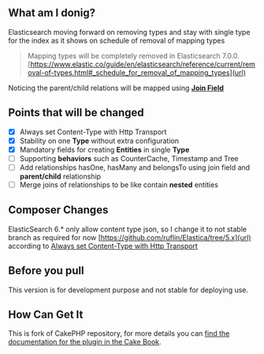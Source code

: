 ## What am I donig?
Elasticsearch moving forward on removing types and stay with single type for the index as it shows on schedule of removal of mapping types

> Mapping types will be completely removed in Elasticsearch 7.0.0.
[https://www.elastic.co/guide/en/elasticsearch/reference/current/removal-of-types.html#_schedule_for_removal_of_mapping_types](url)

Noticing the parent/child relations will be mapped using **[Join Field](https://www.elastic.co/guide/en/elasticsearch/reference/current/parent-join.html)**

## Points that will be changed
- [x] Always set Content-Type with Http Transport
- [x] Stability on one **Type** without extra configuration
- [x] Mandatory fields for creating **Entities** in single **Type**
- [ ] Supporting **behaviors** such as CounterCache, Timestamp and Tree
- [ ] Add relationships hasOne, hasMany and belongsTo using join field and **parent/child** relationship
- [ ] Merge joins of relationships to be like contain **nested** entities

## Composer Changes
ElasticSearch 6.* only allow content type json, so I change it to not stable branch as required for now
[https://github.com/ruflin/Elastica/tree/5.x](url)
according to [Always set Content-Type with Http Transport](https://github.com/ruflin/Elastica/pull/1302)

## Before you pull
This version is for development purpose and not stable for deploying use.

## How Can Get It
This is fork of CakePHP repository, for more details you can [find the documentation for the plugin in the Cake Book](http://book.cakephp.org/3.0/en/elasticsearch.html).
